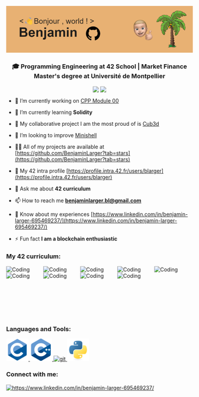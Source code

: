 ![MasterHead](https://github.com/BenjaminLarger/BenjaminLarger/blob/main/Banner%20GitHub.png)

<h3 align="center">🎓 Programming Engineering at 42 School | Market Finance Master's degree at Université de Montpellier</h3>
<div align="center">
  <img align="center" width="200" src="https://media.licdn.com/dms/image/D4D12AQH87JCWFrJa0w/article-cover_image-shrink_600_2000/0/1663149034083?e=2147483647&v=beta&t=WTDV1QJflRlzNIOafKgUuYaQANdUDvRobPYfe2Wd4bI">
  <img align="center" width="200" src="https://www.montpellier-management.fr/wp-content/uploads/2023/02/logo_um_2022_rouge_RVB-1.png">
</div>

- 🔭 I’m currently working on [CPP Module 00](https://github.com/BenjaminLarger/C-)

- 🌱 I’m currently learning **Solidity**

- 👯 My collaborative project I am the most proud of is [Cub3d](https://github.com/DorukEmre/cub3d)

- 🤝 I’m looking to improve [Minishell](https://github.com/BenjaminLarger/minishell)

- 👨‍💻 All of my projects are available at [https://github.com/BenjaminLarger?tab=stars](https://github.com/BenjaminLarger?tab=stars)

- 📝 My 42 intra profile [https://profile.intra.42.fr/users/blarger](https://profile.intra.42.fr/users/blarger)

- 💬 Ask me about **42 curriculum**

- 📫 How to reach me **benjaminlarger.bl@gmail.com**

- 📄 Know about my experiences [https://www.linkedin.com/in/benjamin-larger-695469237/](https://www.linkedin.com/in/benjamin-larger-695469237/)

- ⚡ Fun fact **I am a blockchain enthusiastic**

<h3 align="left">My 42 curriculum:</h3>
<img align="left" alt="Coding" width="100" src="https://github.com/ayogun/42-project-badges/blob/main/badges/libfte.png">
<img align="left" alt="Coding" width="100" src="https://github.com/ayogun/42-project-badges/blob/main/badges/get_next_linee.png">
<img align="left" alt="Coding" width="100" src="https://github.com/ayogun/42-project-badges/blob/main/badges/born2beroote.png">
<img align="left" alt="Coding" width="100" src="https://github.com/ayogun/42-project-badges/blob/main/badges/ft_printfe.png">
<img align="left" alt="Coding" width="100" src="https://github.com/ayogun/42-project-badges/blob/main/badges/pipexm.png">
<img align="left" alt="Coding" width="100" src="https://github.com/ayogun/42-project-badges/blob/main/badges/so_longm.png">
<img align="left" alt="Coding" width="100" src="https://github.com/ayogun/42-project-badges/blob/main/badges/push_swape.png">
<img align="left" alt="Coding" width="100" src="https://github.com/ayogun/42-project-badges/blob/main/badges/philosopherse.png">
<img align="left" alt="Coding" width="100" src="https://github.com/ayogun/42-project-badges/blob/main/badges/cub3dm.png">
<br><br>
<br><br>
<br><br>
<br><br>


<h3 align="left">Languages and Tools:</h3>
<p align="left"> <a href="https://www.cprogramming.com/" target="_blank" rel="noreferrer"> <img src="https://raw.githubusercontent.com/devicons/devicon/master/icons/c/c-original.svg" alt="c" width="60" height="60"/> </a> <a href="https://www.w3schools.com/cpp/" target="_blank" rel="noreferrer"> <img src="https://raw.githubusercontent.com/devicons/devicon/master/icons/cplusplus/cplusplus-original.svg" alt="cplusplus" width="60" height="60"/> </a> <a href="https://git-scm.com/" target="_blank" rel="noreferrer"> <img src="https://www.vectorlogo.zone/logos/git-scm/git-scm-icon.svg" alt="git" width="60" height="60"/> </a> <a href="https://www.python.org" target="_blank" rel="noreferrer"> <img src="https://raw.githubusercontent.com/devicons/devicon/master/icons/python/python-original.svg" alt="python" width="60" height="60"/> </a> </p>

<h3 align="left">Connect with me:</h3>
<p align="left">
<a href="https://linkedin.com/in/https://www.linkedin.com/in/benjamin-larger-695469237/" target="blank"><img align="center" src="https://raw.githubusercontent.com/rahuldkjain/github-profile-readme-generator/master/src/images/icons/Social/linked-in-alt.svg" alt="https://www.linkedin.com/in/benjamin-larger-695469237/" height="60" width="80" /></a>
</p>


